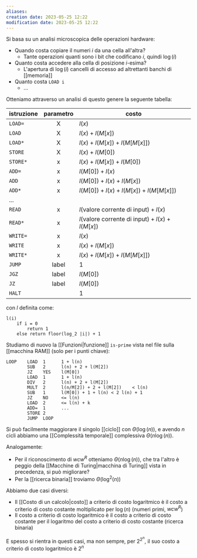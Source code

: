 ```yaml
---
aliases: 
creation date: 2023-05-25 12:22
modification date: 2023-05-25 12:22
---
```


Si basa su un analisi microscopica delle operazioni hardware:
- Quando costa copiare il numeri $i$ da una cella all'altra? 
	- Tante operazioni quanti sono i bit che codificano $i$, quindi $\log(i)$
- Quanto costa accedere alla cella di posizione $i$-esima?
	- L'apertura di $\log(i)$ cancelli di accesso ad altrettanti banchi di [[memoria]]
- Quanto costa `LOAD i`
	- ...

Otteniamo attraverso un analisi di questo genere la seguente tabella:


| istruzione | parametro | costo                                            |
| ---------- |:---------:| ------------------------------------------------ |
| `LOAD=`    |     X     | $l(x)$                                           |
| `LOAD`     |     X     | $l(x) + l(M[x])$                                 |
| `LOAD*`    |     X     | $l(x) + l(M[x]) + l(M[M[x]])$                    |
| `STORE`    |     X     | $l(x) + l(M[0])$                                 |
| `STORE*`   |     x     | $l(x) + l(M[x]) + l(M[0])$                       |
| `ADD=`     |     x     | $l(M[0]) + l(x)$                                 |
| `ADD`      |     x     | $l(M[0]) + l(x) + l(M[x])$                       |
| `ADD*`     |     x     | $l(M[0])+l(x) + l(M[x]) + l(M[M[x]])$            |
| ...        |           |                                                  |
| `READ`     |     x     | $l($valore corrente di input$) + l(x)$           |
| `READ*`    |     x     | $l($valore corrente di input$) + l(x) + l(M[x])$ |
| `WRITE=`   |     x     | $l(x)$                                           |
| `WRITE`    |     x     | $l(x) + l(M[x])$                                 |
| `WRITE*`   |     x     | $l(x) + l(M[x]) + l(M[M[x]])$                    |
| `JUMP`     |   label   | 1                                                |
| `JGZ`      |   label   | $l(M[0])$                                        |
| `JZ`       |   label   | $l(M[0])$                                        |
| `HALT`       |           | 1                                                | 

con $l$ definita come:

```
l(i)
	if i = 0
		return 1
	else return floor(log_2 |i|) + 1
```

Studiamo di nuovo la [[Funzioni|funzione]] `is-prime` vista nel file sulla [[macchina RAM]] (solo per i punti chiave):
```
LOOP    LOAD  1      1 + l(n)
		SUB   2      l(n) + 2 + l(M[2])
		JZ    YES    l(M[0])
		LOAD  1      1 + l(n)
		DIV   2      l(n) + 2 + l(M[2])
		MULT  2      l(n/M[2]) + 2 + l(M[2])    < l(n)
		SUB   1      l(M[0]) + 1 + l(n) < 2 l(n) + 1
		JZ    NO     <= l(n)
		LOAD  2      <= l(n) + k
		ADD=  1      ...
		STORE 2
		JUMP  LOOP
```

Si può facilmente maggiorare il singolo [[ciclo]] con $\Theta(\log(n))$, e avendo $n$ cicli abbiamo una [[Complessità temporale]] complessiva $\Theta(n \log(n))$.

Analogamente:
- Per il riconoscimento di $wcw^R$ otteniamo $\Theta(n\log(n))$, che tra l'altro è peggio della [[Macchine di Turing|macchina di Turing]] vista in precedenza, si può migliorare?
- Per la [[ricerca binaria]] troviamo $\Theta(\log^2(n))$

Abbiamo due casi diversi:
- Il [[Costo di un calcolo|costo]] a criterio di costo logaritmico è il costo a criterio di costo costante moltiplicato per $\log(n)$ (numeri primi, $wcw^R$)
- Il costo a criterio di costo logaritmico è il costo a criterio di costo costante per il logaritmo del costo a criterio di costo costante (ricerca binaria)

E spesso si rientra in questi casi, ma non sempre, per $2^{2^n}$, il suo costo a criterio di costo logaritmico è $2^n$